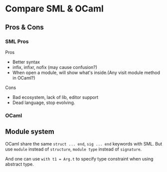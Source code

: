 # Compare SML & OCaml

## Pros & Cons

### SML Pros

Pros

- Better syntax
- infix, infixr, nofix (may cause confusion?)
- When open a module, will show what's inside.(Any visit module method in
  OCaml?)

Cons

- Bad ecosystem, lack of lib, editor support
- Dead language, stop evolving.


### OCaml

## Module system

OCaml share the same `struct ... end`, `sig ... end` keywords with SML. But use
`module` instead of `structure`, `module type` instead of `signature`.

And one can use `with t1 = Arg.t` to specify type constraint when using abstract
type.

